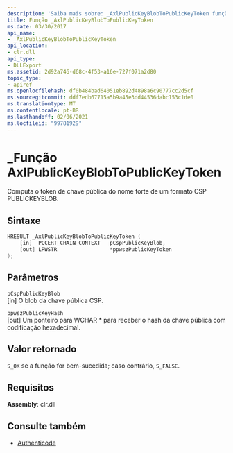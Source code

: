 ```yaml
---
description: 'Saiba mais sobre: _AxlPublicKeyBlobToPublicKeyToken função'
title: Função _AxlPublicKeyBlobToPublicKeyToken
ms.date: 03/30/2017
api_name:
- _AxlPublicKeyBlobToPublicKeyToken
api_location:
- clr.dll
api_type:
- DLLExport
ms.assetid: 2d92a746-d68c-4f53-a16e-727f071a2d80
topic_type:
- apiref
ms.openlocfilehash: df0b484bad64051eb892d4898a6c90777cc2d5cf
ms.sourcegitcommit: ddf7edb67715a5b9a45e3dd44536dabc153c1de0
ms.translationtype: MT
ms.contentlocale: pt-BR
ms.lasthandoff: 02/06/2021
ms.locfileid: "99781929"
---
```

# <a name="_axlpublickeyblobtopublickeytoken-function"></a>\_Função AxlPublicKeyBlobToPublicKeyToken

Computa o token de chave pública do nome forte de um formato CSP PUBLICKEYBLOB.

## <a name="syntax"></a>Sintaxe

```cpp
HRESULT _AxlPublicKeyBlobToPublicKeyToken (
    [in]  PCCERT_CHAIN_CONTEXT   pCspPublicKeyBlob,
    [out] LPWSTR                 *ppwszPublicKeyToken
);
```

## <a name="parameters"></a>Parâmetros

 `pCspPublicKeyBlob`\
 [in] O blob da chave pública CSP.

 `ppwszPublicKeyHash`\
 [out] Um ponteiro para WCHAR * para receber o hash da chave pública com codificação hexadecimal.

## <a name="return-value"></a>Valor retornado

 `S_OK` se a função for bem-sucedida; caso contrário, `S_FALSE`.

## <a name="requirements"></a>Requisitos

**Assembly**: clr.dll

## <a name="see-also"></a>Consulte também

- [Authenticode](index.md)
